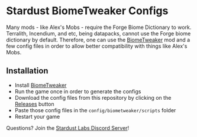 # Stardust BiomeTweaker Configs

Many mods - like Alex's Mobs - require the Forge Biome Dictionary to work. Terralith, Incendium, and etc, being datapacks, cannot use the Forge biome dictionary by default. Therefore, one can use the [BiomeTweaker](https://www.curseforge.com/minecraft/mc-mods/biometweaker) mod and a few config files in order to allow better compatibility with things like Alex's Mobs.

## Installation

- Install [BiomeTweaker](https://www.curseforge.com/minecraft/mc-mods/biometweaker)
- Run the game once in order to generate the configs
- Download the config files from this repository by clicking on the [Releases](https://github.com/Stardust-Labs-MC/alex-mobs-configs/releases/tag/Downloads) button
- Paste those config files in the `config/biometweaker/scripts` folder
- Restart your game

Questions? Join the [Stardust Labs Discord Server](https://discord.com/invite/stardustlabs)!

